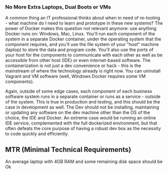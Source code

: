 ### No More Extra Laptops, Dual Boots or VMs 

A common thing an IT professional thinks about when in need of re-tooling - what machine do I need to learn and prototype in these new systems? The power of Docker makes this question not relevant anymore: use anything Docker runs on: Windows, Mac, Linux. You'll run each component of the system in a separate Docker container, under the operating system that the component requires, and you'll use the file system of your "host" machine (laptop) to store the data and program code. You'll also use the ports of your host for the components to communicate with each other as well as be accessible from other host (IDE) or even internet-based software.
The containerization is not just a dev convenience or hack - this is the mainstream of where the technology already is right now. You can uninstall Vagrant and VM software (well, Windows Docker requires some VM components).

Again, outside of some edge cases, each component of each business software system runs in a separate container or runs as a service - outside of the system. This is true in production and testing, and this should be the case in development as well. The Dev should not be installing, maintaining or updating any software on the dev machine other than the OS of the choice, the IDE and Docker. An extreme case would be running an online IDE service, complemented with the full dockerized environment, but that often defeats the core purpose of having a robust dev box as the necessity to code quickly and efficiently.

## MTR (Minimal Technical Requirements)

An average laptop with 4GB RAM and some remaining disk space should be Ok
